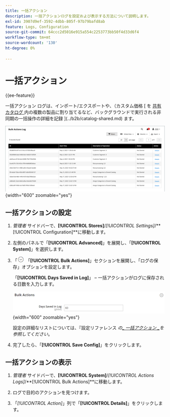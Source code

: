 ```yaml
---
title: 一括アクション
description: 一括アクションログを設定および表示する方法について説明します。
exl-id: 3907d9ef-3592-4dbb-805f-97b79bafd8ab
feature: Logs, Configuration
source-git-commit: 64ccc2d5016e915a554c2253773bb50f4d33d6f4
workflow-type: tm+mt
source-wordcount: '130'
ht-degree: 0%

---
```


# 一括アクション

{{ee-feature}}

一括アクション ログは、インポート/エクスポートや、（カスタム価格 [ を [ 共有カタログ ](../b2b/catalog-shared-manage.md#update-custom-pricing) 内の複数の製品に割り当てるなど、バックグラウンドで実行される非同期の一括操作の詳細を記録 ](../b2b/catalog-shared.md) ます。

![ 一括アクションログ ](./assets/bulk-actions-log.png){width="600" zoomable="yes"}

## 一括アクションの設定

1. _管理者_ サイドバーで、**[!UICONTROL Stores]**/_[!UICONTROL Settings]_/**[!UICONTROL Configuration]**に移動します。

1. 左側のパネルで「**[!UICONTROL Advanced]**」を展開し、「**[!UICONTROL System]**」を選択します。

1. 「![ 展開セレクター ](../assets/icon-display-expand.png) 「**[!UICONTROL Bulk Actions]**」セクションを展開し、「ログの保存」オプションを設定します。

   「**[!UICONTROL Days Saved in Log]**」 – 一括アクションがログに保存される日数を入力します。

   ![ 詳細設定 – 一括アクション ](../configuration-reference/advanced/assets/system-bulk-actions.png){width="600" zoomable="yes"}

   設定の詳細なリストについては、『設定リファレンス _の[_ 一括アクション _](../configuration-reference/advanced/system.md)を参照してください_。

1. 完了したら、「**[!UICONTROL Save Config]**」をクリックします。

## 一括アクションの表示

1. _管理者_ サイドバーで、**[!UICONTROL System]**/_[!UICONTROL Actions Logs]_/**[!UICONTROL Bulk Actions]**に移動します。

1. ログで目的のアクションを見つけます。

1. 「_[!UICONTROL Action]_」列で「**[!UICONTROL Details]**」をクリックします。
